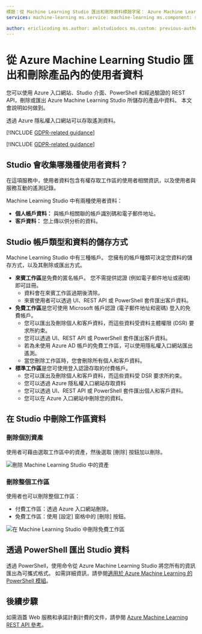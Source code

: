 ```yaml
---
標題：從 Machine Learning Studio 匯出和刪除資料標題字尾： Azure Machine Learning Studio 說明：透過 Azure 入口網站和經過驗證的 REST API，可以匯出和刪除 Azure Machine Learning Studio 所儲存的產品中資料。 透過 Azure 隱私權入口網站可以存取遙測資料。 本文將說明如何做到。
services: machine-learning ms.service: machine-learning ms.component: studio ms.topic: conceptual

author: ericlicoding ms.author: amlstudiodocs ms.custom: previous-author=heatherbshapiro, previous-ms.author=hshapiro ms.date:05/25/2018
---
```


# <a name="export-and-delete-in-product-user-data-from-azure-machine-learning-studio"></a>從 Azure Machine Learning Studio 匯出和刪除產品內的使用者資料

您可以使用 Azure 入口網站、Studio 介面、PowerShell 和經過驗證的 REST API，刪除或匯出 Azure Machine Learning Studio 所儲存的產品中資料。 本文會說明如何做到。 

透過 Azure 隱私權入口網站可以存取遙測資料。 

[!INCLUDE [GDPR-related guidance](../../../includes/gdpr-dsr-and-stp-note.md)]

[!INCLUDE [GDPR-related guidance](../../../includes/gdpr-intro-sentence.md)]

## <a name="what-kinds-of-user-data-does-studio-collect"></a>Studio 會收集哪幾種使用者資料？

在這項服務中，使用者資料包含有權存取工作區的使用者相關資訊，以及使用者與服務互動的遙測記錄。

Machine Learning Studio 中有兩種使用者資料：
- **個人帳戶資料：** 與帳戶相關聯的帳戶識別碼和電子郵件地址。
- **客戶資料：** 您上傳以供分析的資料。

## <a name="studio-account-types-and-how-data-is-stored"></a>Studio 帳戶類型和資料的儲存方式

Machine Learning Studio 中有三種帳戶。 您擁有的帳戶種類可決定您資料的儲存方式，以及其刪除或匯出方式。

- **來賓工作區**是免費的匿名帳戶。 您不需提供認證 (例如電子郵件地址或密碼) 即可註冊。
    -  資料會在來賓工作區過期後清除。
    - 來賓使用者可以透過 UI、REST API 或 PowerShell 套件匯出客戶資料。
- **免費工作區**是您可使用 Microsoft 帳戶認證 (電子郵件地址和密碼) 登入的免費帳戶。
    - 您可以匯出及刪除個人和客戶資料，而這些資料受資料主體權限 (DSR) 要求所約束。
    - 您可以透過 UI、REST API 或 PowerShell 套件匯出客戶資料。
    - 若為未使用 Azure AD 帳戶的免費工作區，可以使用隱私權入口網站匯出遙測。
    - 當您刪除工作區時，您會刪除所有個人和客戶資料。
- **標準工作區**是您可使用登入認證存取的付費帳戶。
    - 您可以匯出及刪除個人和客戶資料，而這些資料受 DSR 要求所約束。
    - 您可以透過 Azure 隱私權入口網站存取資料
    - 您可以透過 UI、REST API 或 PowerShell 套件匯出個人和客戶資料。
    - 您可以在 Azure 入口網站中刪除您的資料。

## <a name="delete-workspace-data-in-studio"></a>在 Studio 中刪除工作區資料 

### <a name="delete-individual-assets"></a>刪除個別資產

使用者可藉由選取工作區中的資產，然後選取 [刪除] 按鈕加以刪除。

![刪除 Machine Learning Studio 中的資產](./media/export-delete-personal-data-dsr/delete-studio-asset.png)

### <a name="delete-an-entire-workspace"></a>刪除整個工作區

使用者也可以刪除整個工作區：
- 付費工作區：透過 Azure 入口網站刪除。
- 免費工作區：使用 [設定] 窗格中的 [刪除] 按鈕。

![在 Machine Learning Studio 中刪除免費工作區](./media/export-delete-personal-data-dsr/delete-studio-data-workspace.png)
 
## <a name="export-studio-data-with-powershell"></a>透過 PowerShell 匯出 Studio 資料
透過 PowerShell，使用命令從 Azure Machine Learning Studio 將您所有的資訊匯出為可攜式格式。 如需詳細資訊，請參閱[適用於 Azure Machine Learning 的 PowerShell 模組](powershell-module.md)。

## <a name="next-steps"></a>後續步驟

如需涵蓋 Web 服務和承諾計劃計費的文件，請參閱 [Azure Machine Learning REST API 參考](https://docs.microsoft.com/rest/api/machinelearning/)。 
